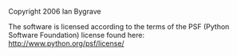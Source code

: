 Copyright 2006 Ian Bygrave

The software is licensed according to the terms of the PSF (Python Software Foundation) license found here: http://www.python.org/psf/license/